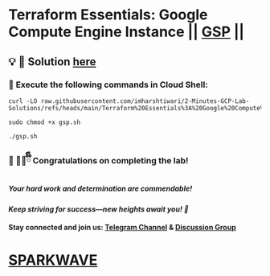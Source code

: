 # Terraform Essentials: Google Compute Engine Instance || [GSP](https://www.cloudskillsboost.google/games/6396/labs/40294) ||

## 💡 **🔑 Solution [here](https://youtu.be/Ef4jIkTLu8k)**

### 🚀 **Execute the following commands in Cloud Shell:**  

```
curl -LO raw.githubusercontent.com/imharshtiwari/2-Minutes-GCP-Lab-Solutions/refs/heads/main/Terraform%20Essentials%3A%20Google%20Compute%20Engine%20Instance/gsp.sh

sudo chmod +x gsp.sh

./gsp.sh
```



### 🎉 🐻‍❄️ྀིྀི **Congratulations on completing the lab!**  

##### *Your hard work and determination are commendable!*  

#### *Keep striving for success—new heights await you! 🚀*

#### **Stay connected and join us:** [Telegram Channel](https://t.me/sparkwave.01) & [Discussion Group](https://t.me/sparkwave.01chats) 

# [SPARKWAVE](https://www.youtube.com/@sparkwave.01)
